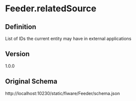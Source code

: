 # Feeder.relatedSource

## Definition
List of IDs the current entity may have in external applications

## Version
1.0.0

## Original Schema
http://localhost:10230/static/fiware/Feeder/schema.json
